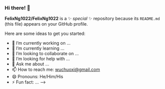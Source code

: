 ### Hi there! 👋


**FelixNg1022/FelixNg1022** is a ✨ _special_ ✨ repository because its `README.md` (this file) appears on your GitHub profile.

Here are some ideas to get you started:

- 🔭 I’m currently working on ...
- 🌱 I’m currently learning ...
- 👯 I’m looking to collaborate on ...
- 🤔 I’m looking for help with ...
- 💬 Ask me about ...
- 📫 How to reach me: wuchuoxi@gmail.com
- 😄 Pronouns: He/Him/His
- ⚡ Fun fact: ...
-->
